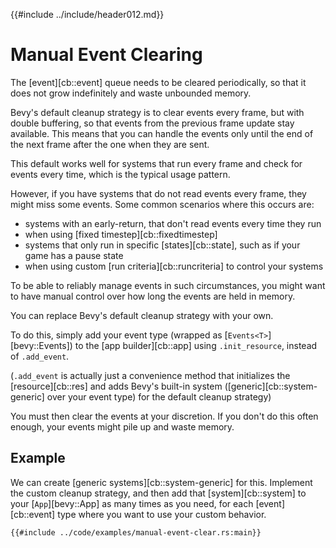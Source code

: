 {{#include ../include/header012.md}}

# Manual Event Clearing

The [event][cb::event] queue needs to be cleared periodically,
so that it does not grow indefinitely and waste unbounded memory.

Bevy's default cleanup strategy is to clear events every frame, but with double
buffering, so that events from the previous frame update stay available. This
means that you can handle the events only until the end of the next frame
after the one when they are sent.

This default works well for systems that run every frame and check for events
every time, which is the typical usage pattern.

However, if you have systems that do not read events every frame, they might
miss some events. Some common scenarios where this occurs are:
  - systems with an early-return, that don't read events every time they run
  - when using [fixed timestep][cb::fixedtimestep]
  - systems that only run in specific [states][cb::state],
    such as if your game has a pause state
  - when using custom [run criteria][cb::runcriteria] to control
    your systems

To be able to reliably manage events in such circumstances, you might want
to have manual control over how long the events are held in memory.

You can replace Bevy's default cleanup strategy with your own.

To do this, simply add your event type (wrapped as [`Events<T>`][bevy::Events])
to the [app builder][cb::app] using `.init_resource`, instead of `.add_event`.

(`.add_event` is actually just a convenience method that initializes the
[resource][cb::res] and adds Bevy's built-in system ([generic][cb::system-generic]
over your event type) for the default cleanup strategy)

You must then clear the events at your discretion. If you don't do this often
enough, your events might pile up and waste memory.

## Example

We can create [generic systems][cb::system-generic] for this. Implement
the custom cleanup strategy, and then add that [system][cb::system] to your
[`App`][bevy::App] as many times as you need, for each [event][cb::event] type
where you want to use your custom behavior.

```rust,no_run,noplayground
{{#include ../code/examples/manual-event-clear.rs:main}}
```
